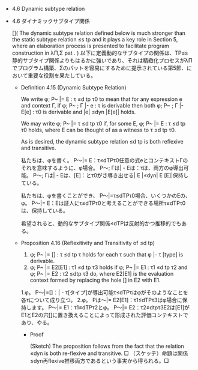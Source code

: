 - 4.6 Dynamic subtype relation
- 4.6 ダイナミックサブタイプ関係

	[](
	The dynamic subtype relation defined below is much stronger than the static subtype relation ≤s tp and it plays a key role in Section 5, where an elaboration process is presented to facilitate program construction in λΠ,Σ pat .
	)
	以下に定義動的なサブタイプの関係は、TP≤s静的サブタイプ関係よりもはるかに強いであり、それは精緻化プロセスがλΠでプログラム構築、Σのパットを容易にするために提示されている第5節、において重要な役割を果たしている。

	- Definition 4.15 (Dynamic Subtype Relation)

		We write φ; P~ |= E : τ ≤d tp τ0 to mean that for any expression e and context Γ, if φ; P~ ; Γ |- e : τ is derivable then both φ; P~ ; Γ |- E[e] : τ0 is derivable and |e| ≤dyn |E[e]| holds.

		We may write φ; P~ |= τ ≤d tp τ0 if, for some E, φ; P~ |= E : τ ≤d tp τ0 holds, where E can be thought of as a witness to τ ≤d tp τ0.

		As is desired, the dynamic subtype relation ≤d tp is both reflexive and transitive.

		私たちは、φを書く。 P〜|= E：τ≤dTPτ0任意の式eとコンテキストΓのそれを意味するように、φ場合。 P〜; Γは| - Eは：τは、両方のφ導出可能。 P〜; Γは| - Eは、[E]：とτ0がさ導き出せる| E |≤dyn| E [E]|保持している。

		私たちは、φを書くことができ、 P〜|=τ≤dTPτ0場合、いくつかのEの、φ。 P〜|= E：Eは証人にτ≤dTPτ0と考えることができる場所τ≤dTPτ0は、保持している。

		希望されると、動的なサブタイプ関係≤dTPは反射的かつ推移的でもある。

	- Proposition 4.16 (Reflexitivity and Transitivity of ≤d tp)

		1. φ; P~ |= [] : τ ≤d tp τ holds for each τ such that φ |- τ [type] is derivable.
		2. φ; P~ |= E2[E1] : τ1 ≤d tp τ3 holds if φ; P~ |= E1 : τ1 ≤d tp τ2 and φ; P~ |= E2 : τ2 ≤dtp τ3 do, where E2[E1] is the evaluation context formed by replacing the hole [] in E2 with E1.

		1.φ。 P〜|=[]：| - τ[タイプ]が導出可能τ≤dTPτはφがそのようなことを各τについて成り立つ。
		2.φ。 Pは〜|= E2[E1]：τ1≤dTPτ3はφ場合に保持します。 P〜|= E1：τ1≤dTPτ2とφ。 P〜|= E2：τ2≤dtpτ3E2は[E1]がE1とE2の穴[]に置き換えることによって形成された評価コンテキストであり、やる。

		- Proof

			(Sketch) The proposition follows from the fact that the relation ≤dyn is both re-flexive and transitive. □
			（スケッチ）命題は関係≤dyn再flexive推移両方であるという事実から得られる。□
